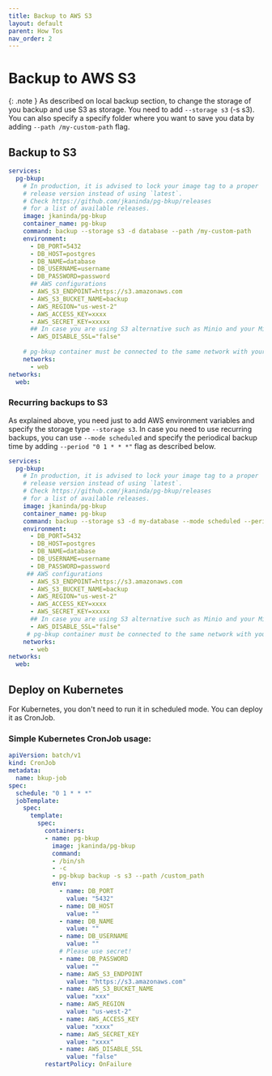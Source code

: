 ```yaml
---
title: Backup to AWS S3
layout: default
parent: How Tos
nav_order: 2
---
```

# Backup to AWS S3 

{: .note }
As described on local backup section, to change the storage of you backup and use S3 as storage. You need to add `--storage s3` (-s s3).
You can also specify a specify folder where you want to save you data by adding `--path /my-custom-path` flag.


## Backup to S3

```yml
services:
  pg-bkup:
    # In production, it is advised to lock your image tag to a proper
    # release version instead of using `latest`.
    # Check https://github.com/jkaninda/pg-bkup/releases
    # for a list of available releases.
    image: jkaninda/pg-bkup
    container_name: pg-bkup
    command: backup --storage s3 -d database --path /my-custom-path
    environment:
      - DB_PORT=5432
      - DB_HOST=postgres
      - DB_NAME=database
      - DB_USERNAME=username
      - DB_PASSWORD=password
      ## AWS configurations
      - AWS_S3_ENDPOINT=https://s3.amazonaws.com
      - AWS_S3_BUCKET_NAME=backup
      - AWS_REGION="us-west-2"
      - AWS_ACCESS_KEY=xxxx
      - AWS_SECRET_KEY=xxxxx
      ## In case you are using S3 alternative such as Minio and your Minio instance is not secured, you change it to true
      - AWS_DISABLE_SSL="false"
 
    # pg-bkup container must be connected to the same network with your database
    networks:
      - web
networks:
  web:
```

### Recurring backups to S3

As explained above, you need just to add AWS environment variables and specify the storage type `--storage s3`.
In case you need to use recurring backups, you can use `--mode scheduled` and specify the periodical backup time by adding `--period "0 1 * * *"` flag as described below.

```yml
services:
  pg-bkup:
    # In production, it is advised to lock your image tag to a proper
    # release version instead of using `latest`.
    # Check https://github.com/jkaninda/pg-bkup/releases
    # for a list of available releases.
    image: jkaninda/pg-bkup
    container_name: pg-bkup
    command: backup --storage s3 -d my-database --mode scheduled --period "0 1 * * *"
    environment:
      - DB_PORT=5432
      - DB_HOST=postgres
      - DB_NAME=database
      - DB_USERNAME=username
      - DB_PASSWORD=password
     ## AWS configurations
      - AWS_S3_ENDPOINT=https://s3.amazonaws.com
      - AWS_S3_BUCKET_NAME=backup
      - AWS_REGION="us-west-2"
      - AWS_ACCESS_KEY=xxxx
      - AWS_SECRET_KEY=xxxxx
      ## In case you are using S3 alternative such as Minio and your Minio instance is not secured, you change it to true
      - AWS_DISABLE_SSL="false"
     # pg-bkup container must be connected to the same network with your database
    networks:
      - web
networks:
  web:
```

## Deploy on Kubernetes

For Kubernetes, you don't need to run it in scheduled mode. You can deploy it as CronJob.

### Simple Kubernetes CronJob usage:

```yaml
apiVersion: batch/v1
kind: CronJob
metadata:
  name: bkup-job
spec:
  schedule: "0 1 * * *"
  jobTemplate:
    spec:
      template:
        spec:
          containers:
          - name: pg-bkup
            image: jkaninda/pg-bkup
            command:
            - /bin/sh
            - -c
            - pg-bkup backup -s s3 --path /custom_path
            env:
              - name: DB_PORT
                value: "5432" 
              - name: DB_HOST
                value: ""
              - name: DB_NAME
                value: ""
              - name: DB_USERNAME
                value: ""
              # Please use secret!
              - name: DB_PASSWORD
                value: ""
              - name: AWS_S3_ENDPOINT
                value: "https://s3.amazonaws.com"
              - name: AWS_S3_BUCKET_NAME
                value: "xxx"
              - name: AWS_REGION
                value: "us-west-2"    
              - name: AWS_ACCESS_KEY
                value: "xxxx"        
              - name: AWS_SECRET_KEY
                value: "xxxx"    
              - name: AWS_DISABLE_SSL
                value: "false"
          restartPolicy: OnFailure
```